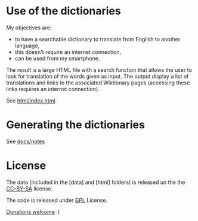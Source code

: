 # Use of the dictionaries

My objectives are:
- to have a searchable dictionary to translate from English to another language,
- this doesn't require an internet connection,
- can be used from my smartphone.

The result is a large HTML file with a search function that allows the user to look for translation of the words given as input. The output display a list of translations and links to the associated Wiktionary pages (accessing these links requires an internet connection).

See [html/index.html](html/index.html).

# Generating the dictionaries

See [docs/notes](docs/notes)

# License

The data (included in the [data] and [html] folders) is released un the the [CC-BY-SA](https://creativecommons.org/licenses/by-sa/4.0) license.

The code is released under [GPL](https://www.gnu.org/licenses/gpl-3.0.en.html) License.

[Donations welcome](https://buymeacoffee.com/alexn11) :)




